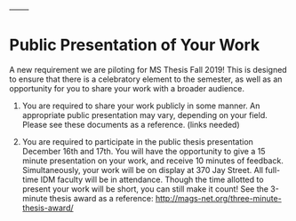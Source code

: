 –––––
# Public Presentation of Your Work

A new requirement we are piloting for MS Thesis Fall 2019! This is designed to ensure that there is a celebratory element to the semester, as well as an opportunity for you to share your work with a broader audience. 

1. You are required to share your work publicly in some manner. An appropriate public presentation may vary, depending on your field. Please see these documents as a reference. (links needed)

2. You are required to participate in the public thesis presentation December 16th and 17th. You will have the opportunity to give a 15 minute presentation on your work, and receive 10 minutes of feedback. Simultaneously, your work will be on display at 370 Jay Street. All full-time IDM faculty will be in attendance. Though the time allotted to present your work will be short, you can still make it count! See the 3-minute thesis award as a reference: http://mags-net.org/three-minute-thesis-award/ 

